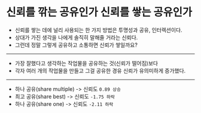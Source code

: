 # 신뢰를 깎는 공유인가 신뢰를 쌓는 공유인가

- 신뢰를 쌓는 데에 널리 사용되는 한 가지 방법은 투명성과 공유, 인터렉션이다.
- 상대가 가진 생각을 나에게 솔직히 말해줄 거라는 신뢰다.
- 그런데 정말 그렇게 공유하고 소통하면 신뢰가 쌓일까요?
--- 
- 가장 잘했다고 생각하는 작업물을 공유하는 것(신뢰가 떨어짐)보다 
- 각자 여러 개의 작업물을 만들고 그걸 공유한 경유 신뢰가 유의미하게 증가했다.

---
- 하나 공유(share multiple) -> 신뢰도 `0.89 상승` 
- 최고 공유(share best) -> 신뢰도 `-1.75 하락`
- 하나 공유(share one) -> 신뢰도 `-2.11 하락` 

